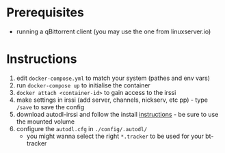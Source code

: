 # Prerequisites
* running a qBittorrent client (you may use the one from linuxserver.io)

# Instructions
1. edit `docker-compose.yml` to match your system (pathes and env vars)
1. run `docker-compose up` to initialise the container
1. `docker attach <container-id>` to gain access to the irssi
1. make settings in irssi (add server, channels, nickserv, etc pp) - type `/save` to save the config
1. download autodl-irssi and follow the install [instructions](https://autodl-community.github.io/autodl-irssi/installation/) - be sure to use the mounted volume
1. configure the `autodl.cfg` in `./config/.autodl/`
    * you might wanna select the right `*.tracker` to be used for your bt-tracker